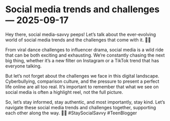 # Social media trends and challenges — 2025-09-17

Hey there, social media-savvy peeps! Let’s talk about the ever-evolving world of social media trends and the challenges that come with it. 📱💥

From viral dance challenges to influencer drama, social media is a wild ride that can be both exciting and exhausting. We’re constantly chasing the next big thing, whether it’s a new filter on Instagram or a TikTok trend that has everyone talking.

But let’s not forget about the challenges we face in this digital landscape. Cyberbullying, comparison culture, and the pressure to present a perfect life online are all too real. It’s important to remember that what we see on social media is often a highlight reel, not the full picture.

So, let’s stay informed, stay authentic, and most importantly, stay kind. Let’s navigate these social media trends and challenges together, supporting each other along the way. 💜✨ #StaySocialSavvy #TeenBlogger